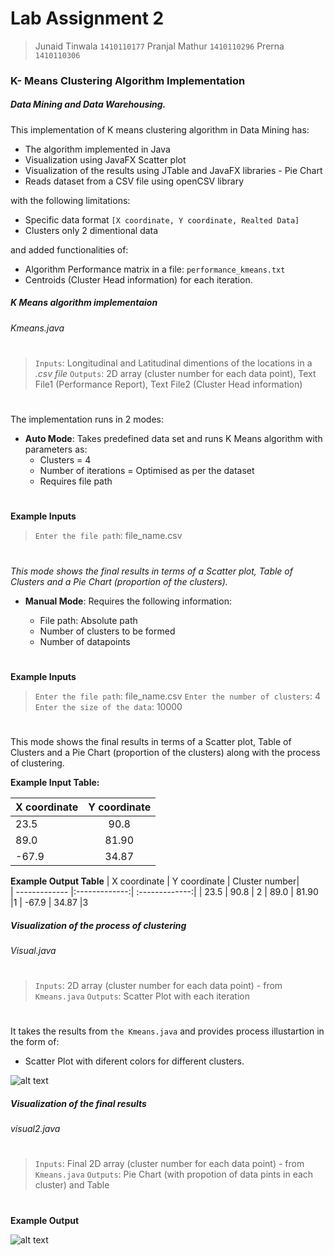 # Lab Assignment 2
>Junaid Tinwala `1410110177`
>Pranjal Mathur `1410110296`
>Prerna `1410110306`
### **K- Means Clustering Algorithm Implementation**
##### Data Mining and Data Warehousing.
####
####
###

This implementation of K means clustering algorithm in Data Mining has:

 - The algorithm implemented in Java
 - Visualization using JavaFX Scatter plot
 - Visualization of the results using JTable and JavaFX libraries - Pie Chart
  - Reads dataset from a CSV file using openCSV library
 
with the following limitations:

 - Specific data format `[X coordinate, Y coordinate, Realted Data]`
 - Clusters only 2 dimentional data

and added functionalities of:
 - Algorithm Performance matrix in a file: `performance_kmeans.txt` 
 - Centroids (Cluster Head information) for each iteration.

##### K Means algorithm implementaion
###### Kmeans.java
#
>`Inputs`: Longitudinal and Latitudinal dimentions of the locations in a *.csv file*
>`Outputs`: 2D array (cluster number for each data point), Text File1 (Performance Report), Text File2 (Cluster Head information)
#
The implementation runs in 2 modes:  
  - **Auto Mode**: Takes predefined data set and runs K Means algorithm with parameters as:
       - Clusters = 4
       - Number of iterations = Optimised as per the dataset
       - Requires file path
#
**Example Inputs**
>`Enter the file path`: file_name.csv
#
*This mode shows the final results in terms of a Scatter plot, Table of Clusters and a Pie Chart (proportion of the clusters).*
   - **Manual Mode**: Requires the following information:

       - File path: Absolute path
       - Number of clusters to be formed
       - Number of datapoints  
#
**Example Inputs**
>`Enter the file path`: file_name.csv
>`Enter the number of clusters`: 4
>`Enter the size of the data`: 10000

#
This mode shows the final results in terms of a Scatter plot, Table of Clusters and a Pie Chart (proportion of the clusters) along with the process of clustering.

**Example Input Table:**

| X coordinate        | Y coordinate  |     
| ------------- |:-------------:|
| 23.5   | 90.8 |
| 89.0  | 81.90      |
| -67.9 |    34.87   |

**Example Output Table**
 | X coordinate        | Y coordinate  |  Cluster number|   
| ------------- |:-------------:| :-------------:|
| 23.5   | 90.8 | 2
| 89.0  | 81.90      |1
| -67.9 |    34.87   |3
##### Visualization of the process of clustering
###### Visual.java
#
>`Inputs`: 2D array (cluster number for each data point) - from `Kmeans.java`
>`Outputs`: Scatter Plot with each iteration
#
It takes the results from `the Kmeans.java` and provides process illustartion in the form of:
* Scatter Plot with diferent colors for different clusters.

![alt text](https://onlinecourses.science.psu.edu/stat857/sites/onlinecourses.science.psu.edu.stat857/files/lesson06/k-means_result.gif "Logo Title Text 1")


##### Visualization of the final results
###### visual2.java
#
>`Inputs`: Final 2D array (cluster number for each data point) - from `Kmeans.java`
>`Outputs`: Pie Chart (with propotion of data pints in each cluster) and Table
#
**Example Output**

![alt text](http://robslink.com/SAS/democd7/pie1.png "Logo Title Text 1")

